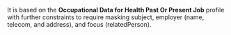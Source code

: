 It is based on the **Occupational Data for Health Past Or Present Job** profile with further constraints to require masking subject, employer (name, telecom, and address), and focus (relatedPerson).